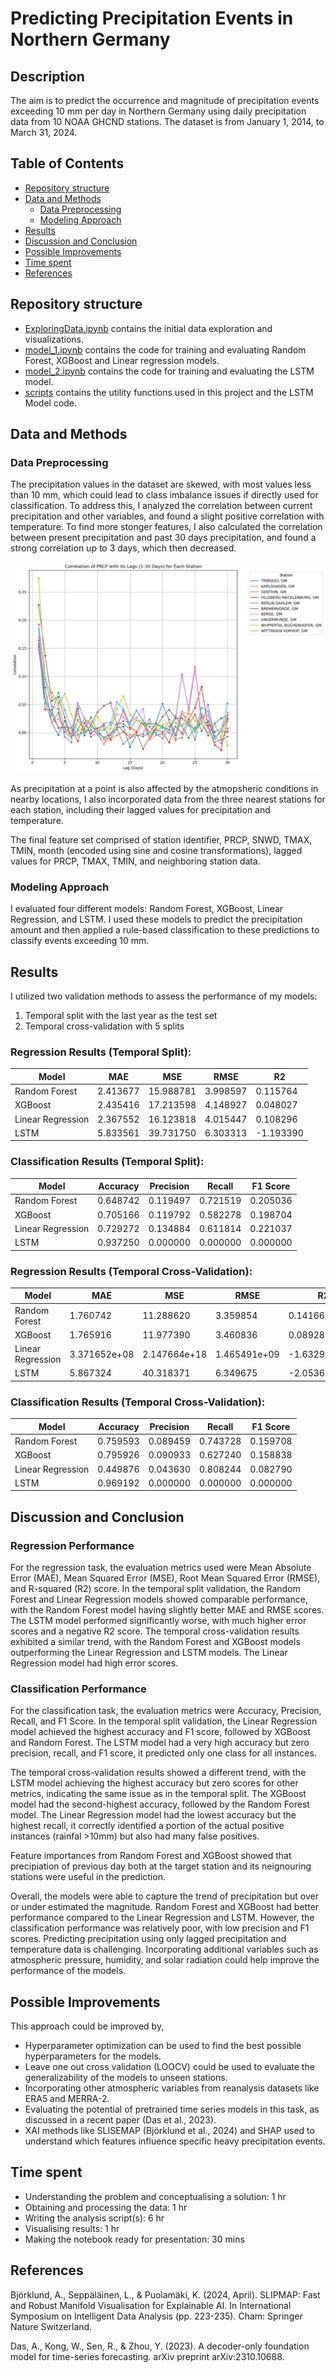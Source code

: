 
# Predicting Precipitation Events in Northern Germany

## Description
The aim is to predict the occurrence and magnitude of precipitation events exceeding 10 mm per day in Northern Germany using daily precipitation data from 10 NOAA GHCND stations. The dataset is from January 1, 2014, to March 31, 2024.

## Table of Contents
 - [Repository structure](#repository-structure)
 - [Data and Methods](#data-and-methods)
   - [Data Preprocessing](#data-preprocessing)
   - [Modeling Approach](#modeling-approach)
 - [Results](#results)
 - [Discussion and Conclusion](#discussion-and-conclusion)
 - [Possible Improvements](#possible-improvements)
 - [Time spent](#time-spent)
 - [References](#references)

## Repository structure
- [ExploringData.ipynb](https://github.com/ayushprd/predicting-precipitation/blob/main/notebooks/ExploringData.ipynb) contains the initial data exploration and visualizations.
- [model_1.ipynb](https://github.com/ayushprd/predicting-precipitation/blob/main/notebooks/model_1.ipynb) contains the code for training and evaluating Random Forest, XGBoost and Linear regression models.
- [model_2.ipynb](https://github.com/ayushprd/predicting-precipitation/blob/main/notebooks/model_2.ipynb) contains the code for training and evaluating the LSTM model.
- [scripts](https://github.com/ayushprd/predicting-precipitation/tree/main/scripts) contains the utility functions used in this project and the LSTM Model code.


## Data and Methods
### Data Preprocessing
The precipitation values in the dataset are skewed, with most values less than 10 mm, which could lead to class imbalance issues if directly used for classification. To address this, I analyzed the correlation between current precipitation and other variables, and found a slight positive correlation with temperature. To find more stonger features, I also calculated the correlation between present precipitation and past 30 days precipitation, and found a strong correlation up to 3 days, which then decreased.

![Distribution of Precipitation values](figures/lagcorr.png)

As precipitation at a point is also affected by the atmopsheric conditions in nearby locations, I also incorporated data from the three nearest stations for each station, including their lagged values for precipitation and temperature.

The final feature set comprised of station identifier, PRCP, SNWD, TMAX, TMIN, month (encoded using sine and cosine transformations), lagged values for PRCP, TMAX, TMIN, and neighboring station data.


### Modeling Approach
I evaluated four different models: Random Forest, XGBoost, Linear Regression, and LSTM. I used these models to predict the precipitation amount and then applied a rule-based classification to these predictions to classify events exceeding 10 mm.

## Results
I utilized two validation methods to assess the performance of my models:

1. Temporal split with the last year as the test set
2. Temporal cross-validation with 5 splits

### Regression Results (Temporal Split):
| Model              | MAE       | MSE        | RMSE      | R2         |
|--------------------|-----------|------------|-----------|------------|
| Random Forest      | 2.413677  | 15.988781  | 3.998597  | 0.115764   |
| XGBoost            | 2.435416  | 17.213598  | 4.148927  | 0.048027   |
| Linear Regression  | 2.367552  | 16.123818  | 4.015447  | 0.108296   |
| LSTM               | 5.833561  | 39.731750  | 6.303313  | -1.193390  |

### Classification Results (Temporal Split):
| Model              | Accuracy  | Precision  | Recall    | F1 Score   |
|--------------------|-----------|------------|-----------|------------|
| Random Forest      | 0.648742  | 0.119497   | 0.721519  | 0.205036   |
| XGBoost            | 0.705166  | 0.119792   | 0.582278  | 0.198704   |
| Linear Regression  | 0.729272  | 0.134884   | 0.611814  | 0.221037   |
| LSTM               | 0.937250  | 0.000000   | 0.000000  | 0.000000   |

### Regression Results (Temporal Cross-Validation):
| Model              | MAE           | MSE            | RMSE           | R2             |
|--------------------|---------------|----------------|----------------|----------------|
| Random Forest      | 1.760742      | 11.288620      | 3.359854       | 0.141660       |
| XGBoost            | 1.765916      | 11.977390      | 3.460836       | 0.089289       |
| Linear Regression  | 3.371652e+08  | 2.147664e+18   | 1.465491e+09   | -1.632995e+17  |
| LSTM               | 5.867324      | 40.318371      | 6.349675       | -2.053693      |

### Classification Results (Temporal Cross-Validation):
| Model              | Accuracy  | Precision  | Recall    | F1 Score   |
|--------------------|-----------|------------|-----------|------------|
| Random Forest      | 0.759593  | 0.089459   | 0.743728  | 0.159708   |
| XGBoost            | 0.795926  | 0.090933   | 0.627240  | 0.158838   |
| Linear Regression  | 0.449876  | 0.043630   | 0.808244  | 0.082790   |
| LSTM               | 0.969192  | 0.000000   | 0.000000  | 0.000000   |

## Discussion and Conclusion
### Regression Performance
For the regression task, the evaluation metrics used were Mean Absolute Error (MAE), Mean Squared Error (MSE), Root Mean Squared Error (RMSE), and R-squared (R2) score.
In the temporal split validation, the Random Forest and Linear Regression models showed comparable performance, with the Random Forest model having slightly better MAE and RMSE scores. The LSTM model performed significantly worse, with much higher error scores and a negative R2 score.
The temporal cross-validation results exhibited a similar trend, with the Random Forest and XGBoost models outperforming the Linear Regression and LSTM models. The Linear Regression model had high error scores.

### Classification Performance
For the classification task, the evaluation metrics were Accuracy, Precision, Recall, and F1 Score.
In the temporal split validation, the Linear Regression model achieved the highest accuracy and F1 score, followed by XGBoost and Random Forest. The LSTM model had a very high accuracy but zero precision, recall, and F1 score, it predicted only one class for all instances.

The temporal cross-validation results showed a different trend, with the LSTM model achieving the highest accuracy but zero scores for other metrics, indicating the same issue as in the temporal split. The XGBoost model had the second-highest accuracy, followed by the Random Forest model. The Linear Regression model had the lowest accuracy but the highest recall, it correctly identified a portion of the actual positive instances (rainfal >10mm) but also had many false positives.

Feature importances from Random Forest and XGBoost showed that precipiation of previous day both at the target station and its neignouring stations were useful in the prediction.

Overall, the models were able to capture the trend of precipitation but over or under estimated the magnitude. Random Forest and XGBoost had better performance compared to the Linear Regression and LSTM. However, the classification performance was relatively poor, with low precision and F1 scores. Predicting precipitation using only lagged precipitation and temperature data is challenging. Incorporating additional variables such as atmospheric pressure, humidity, and solar radiation could help improve the performance of the models. 


## Possible Improvements
This approach could be improved by,
- Hyperparameter optimization can be used to find the best possible hyperparameters for the models.
- Leave one out cross validation (LOOCV) could be used to evaluate the generalizability of the models to unseen stations.
- Incorporating other atmospheric variables from reanalysis datasets like ERA5 and MERRA-2.
- Evaluating the potential of pretrained time series models in this task, as discussed in a recent paper (Das et al., 2023).
- XAI methods like SLISEMAP (Björklund et al., 2024) and SHAP used to understand which features influence specific heavy precipitation events.

## Time spent
* Understanding the problem and conceptualising a solution: 1 hr
* Obtaining and processing the data: 1 hr
* Writing the analysis script(s): 6 hr
* Visualising results: 1 hr
* Making the notebook ready for presentation: 30 mins

## References
Björklund, A., Seppäläinen, L., & Puolamäki, K. (2024, April). SLIPMAP: Fast and Robust Manifold Visualisation for Explainable AI. In International Symposium on Intelligent Data Analysis (pp. 223-235). Cham: Springer Nature Switzerland.

Das, A., Kong, W., Sen, R., & Zhou, Y. (2023). A decoder-only foundation model for time-series forecasting. arXiv preprint arXiv:2310.10688.